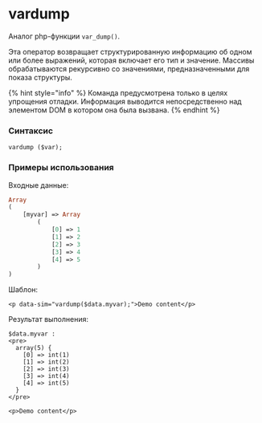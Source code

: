 # vardump

Аналог php-функции `var_dump()`.

Эта оператор возвращает структурированную информацию об одном или более выражений, которая включает его тип и значение. Массивы обрабатываются рекурсивно со значениями, предназначенными для показа структуры.

{% hint style="info" %}
Команда предусмотрена только в целях упрощения отладки. Информация выводится непосредственно над элементом DOM в котором она была вызвана.
{% endhint %}

### **Синтаксис**

```text
vardump ($var);
```



### Примеры использования

Входные данные:

```php
Array
(
    [myvar] => Array
        (
            [0] => 1
            [1] => 2
            [2] => 3
            [3] => 4
            [4] => 5
        )
)
```

Шаблон:

```markup
<p data-sim="vardump($data.myvar);">Demo content</p>
```

Результат выполнения:

```markup
$data.myvar : 
<pre>
  array(5) {
    [0] => int(1)
    [1] => int(2)
    [2] => int(3)
    [3] => int(4)
    [4] => int(5)
  }
</pre>

<p>Demo content</p>
```


